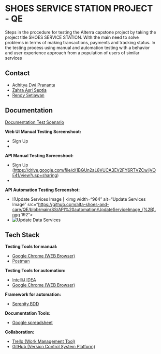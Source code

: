 
# SHOES SERVICE STATION PROJECT - QE

Steps in the procedure for testing the Alterra capstone project by taking the project title SHOES SERVICE STATION.
With the main need to solve problems in terms of making transactions, payments and tracking status.
In the testing process using manual and automation testing with a behavior and user experience approach from a population of users of similar services


## Contact

- [Adhitya Dwi Prananta](https://github.com/Adhitya87)
- [Zahra Asri Septia ](https://github.com/zahrasept)
- [Rendy Setiawan](https://github.com/rndsetiawan)


## Documentation

[Documentation Test Scenario](https://docs.google.com/spreadsheets/d/1TdS7NosiHK3OgMC5G-ekEdm0XI-P05fisq8BUzZf5Zo/edit#gid=659909770)


**Web UI Manual Testing Screenshoot:**
- Sign Up 
- 

**API Manual Testing Screenshoot:**
- Sign Up (https://drive.google.com/file/d/1BGUn2aL8VUCA3EV2FY6RTVZCwijVOE41/view?usp=sharing)
- 

**API Automation Testing Screenshot:**
- ![Update Services Image ]
  <img width=“964” alt=“Update Services Image” src=“https://github.com/alta-shoes-and-care/QE/blob/main/SS/API%20automation/UpdateServiceImage_(%2B).png 192”>
- ![Update Data Services ](https://drive.google.com/file/d/1SGePo3bcJI42sbwQT7-Aly8RJc3L3NXt/view?usp=sharing)


## Tech Stack

**Testing Tools for manual:**
- [Google Chrome (WEB Browser)](https://www.google.com/chrome/)
- [Postman](https://www.postman.com/)

**Testing Tools for automation:** 
- [IntelliJ IDEA](https://www.jetbrains.com/idea/)
- [Google Chrome (WEB Browser)](https://www.google.com/chrome/)

**Framework for automation:**
- [Serenity BDD](https://serenity-bdd.info/)

**Documentation Tools:** 
- [Google spreadsheet](https://www.google.com/sheets/about/)

**Collaboration:**
- [Trello (Work Management Tool)](https://trello.com/)
- [GitHub (Version Control System Platform)](https://github.com/)

